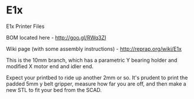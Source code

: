 # E1x
E1x Printer Files

BOM located here - http://goo.gl/RWq3ZI

Wiki page (with some assembly instructions) - http://reprap.org/wiki/E1x


This is the 10mm branch, which has a parametric Y bearing holder and modified X motor end and idler end. 

Expect your printbed to ride up another 2mm or so. It's prudent to print the
padded 5mm y belt gripper, measure how far you are off, and then make a new STL
to fit your bed from the SCAD.
